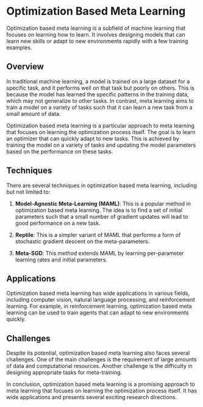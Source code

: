 # Optimization Based Meta Learning

Optimization based meta learning is a subfield of machine learning that focuses on learning how to learn. It involves designing models that can learn new skills or adapt to new environments rapidly with a few training examples.

## Overview

In traditional machine learning, a model is trained on a large dataset for a specific task, and it performs well on that task but poorly on others. This is because the model has learned the specific patterns in the training data, which may not generalize to other tasks. In contrast, meta learning aims to train a model on a variety of tasks such that it can learn a new task from a small amount of data.

Optimization based meta learning is a particular approach to meta learning that focuses on learning the optimization process itself. The goal is to learn an optimizer that can quickly adapt to new tasks. This is achieved by training the model on a variety of tasks and updating the model parameters based on the performance on these tasks.

## Techniques

There are several techniques in optimization based meta learning, including but not limited to:

1. **Model-Agnostic Meta-Learning (MAML)**: This is a popular method in optimization based meta learning. The idea is to find a set of initial parameters such that a small number of gradient updates will lead to good performance on a new task.

2. **Reptile**: This is a simpler variant of MAML that performs a form of stochastic gradient descent on the meta-parameters.

3. **Meta-SGD**: This method extends MAML by learning per-parameter learning rates and initial parameters.

## Applications

Optimization based meta learning has wide applications in various fields, including computer vision, natural language processing, and reinforcement learning. For example, in reinforcement learning, optimization based meta learning can be used to train agents that can adapt to new environments quickly.

## Challenges

Despite its potential, optimization based meta learning also faces several challenges. One of the main challenges is the requirement of large amounts of data and computational resources. Another challenge is the difficulty in designing appropriate tasks for meta-training.

In conclusion, optimization based meta learning is a promising approach to meta learning that focuses on learning the optimization process itself. It has wide applications and presents several exciting research directions.
